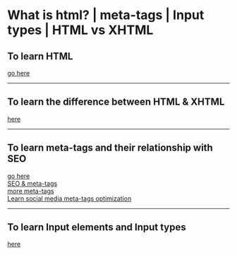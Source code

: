 <h1>What is html? | meta-tags | Input types | HTML vs XHTML</h1> 
<h2>To learn HTML</h2> <a href="https://developer.mozilla.org/en-US/docs/Web/HTML">go here</a>
<hr>
<h2>To learn the difference between HTML & XHTML</h2>
<a href="https://www.w3schools.com/Html/html_xhtml.asp">here</a>
<hr>
<h2>To learn meta-tags and their relationship with SEO</h2> 
<a href="https://www.w3schools.com/tags/tag_meta.asp">go here</a> <br>
<a href="https://ahrefs.com/blog/seo-meta-tags/">SEO & meta-tags</a> <br>
<a href="https://www.wordstream.com/meta-tags">more meta-tags</a>
<br>
<a href="https://ahrefs.com/blog/open-graph-meta-tags/">Learn social media meta-tags optimization</a>
<hr>
<h2>To learn Input elements and Input types</h2>
 <a href="https://developer.mozilla.org/en-US/docs/Web/HTML/Element/input">here</a>
